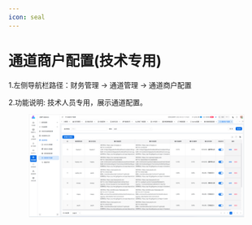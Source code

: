 ```yaml
---
icon: seal
---
```


# 通道商户配置(技术专用)

1.左侧导航栏路径：财务管理 → 通道管理 → 通道商户配置

2.功能说明: 技术人员专用，展示通道配置。

<figure><img src="../../.gitbook/assets/image (231).png" alt=""><figcaption></figcaption></figure>
